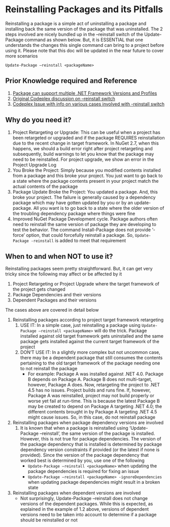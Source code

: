 # Reinstalling Packages and its Pitfalls #

Reinstalling a package is a simple act of uninstalling a package and installing back the same version of the package that was uninstalled. The 2 steps involved are nicely bundled up in the –reinstall switch of the Update-Package command as shown below. But, it is ESSENTIAL that one understands the changes this single command can bring to a project before using it. Please note that this doc will be updated in the near future to cover more scenarios

	Update-Package –reinstall <packageName>

## Prior Knowledge required and Reference ##

1.	[Package can support multiple .NET Framework Versions and Profiles](http://docs.nuget.org/docs/creating-packages/creating-and-publishing-a-package#Supporting_Multiple_.NET_Framework_Versions_and_Profiles)
2.	[Original Codeplex discussion on –reinstall switch](https://nuget.codeplex.com/discussions/256212)
3.	[Codeplex Issue with info on various cases involved with -reinstall switch](http://nuget.codeplex.com/workitem/1779)

## Why do you need it? ##

1.	Project Retargeting or Upgrade: This can be useful when a project has been retargeted or upgraded and if the package REQUIRES reinstallation due to the recent change in target framework. In NuGet 2.7, when this happens, we should a build error right after project retargeting and subsequently, build warnings to let you know that the package may need to be reinstalled. For project upgrade, we show an error in the Project Upgrade Log
2.	You Broke the Project: Simply because you modified contents installed from a package and this broke your project. You just want to go back to a state where the package contents present in your project match the actual contents of the package
3.	Package Update Broke the Project: You updated a package. And, this broke your project. The failure is generally caused by a dependency package which may have gotten updated by you or by an update-package. All you want is to go back to a state where the older version of the troubling dependency package where things were fine
4.	Improved NuGet Package Development cycle. Package authors often need to reinstall the same version of package they are developing to test the behavior. The command Install-Package does not provide ‘-force’ option, that could forcefully reinstall a package. So, `Update-Package -reinstall` is added to meet that requirement

## When to and when NOT to use it? ##

Reinstalling packages seem pretty straightforward. But, it can get very tricky since the following may affect or be affected by it

1. Project Retargeting or Project Upgrade where the target framework of the project gets changed
2. Package Dependencies and their versions
3. Dependent Packages and their versions

The cases above are covered in detail below

1.	Reinstalling packages according to project target framework retargeting
	1. USE IT: In a simple case, just reinstalling a package using `Update-Package –reinstall <packageName>` will do the trick. Package installed against old target framework gets uninstalled and the same package gets installed against the current target framework of the project
	2.	DON’T USE IT: In a slightly more complex but not uncommon case, there may be a dependent package that still consumes the contents pertaining to the old target framework of the package needing one to not reinstall the package
		- For example: Package A was installed against .NET 4.0. Package B depends on Package A. Package B does not multi-target, however, Package A does. Now, retargeting the project to .NET 4.5 has no issues. Project builds and runs fine. If, however, Package A was reinstalled, project may not build properly or worse yet fail at run-time. This is because the latest Package B may be created to depend on Package A targeting .NET 4.0; the different contents brought in by Package A targeting .NET 4.5 might cause issues. So, in this case, do not reinstall package
2.	Reinstalling packages when package dependency versions are involved
	1. It is known that when a package is reinstalled using ‘Update-Package –reinstall’, the same version of the package is installed. However, this is not true for package dependencies. The version of the package dependency that is installed is determined by package dependency version constraints if provided (or the latest if none is provided). Since the version of the package dependency that worked best is determined by you, use one of the following
		-	`Update-Package –reinstall <packageName>` when updating the package dependencies is required for fixing an issue
		-	`Update-Package –reinstall <packageName> -ignoreDependencies` when updating package dependencies might result in a broken state 
3.	Reinstalling packages when dependent versions are involved
	-	Not surprisingly, Update-Package –reinstall does not change versions of the dependent packages. While this is expected, as explained in the example of 1.2 above, versions of dependent versions need to be taken into account to determine if a package should be reinstalled or not
